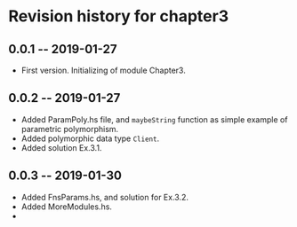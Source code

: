 # Revision history for chapter3

## 0.0.1 -- 2019-01-27

* First version. Initializing of module Chapter3.

## 0.0.2 -- 2019-01-27

* Added ParamPoly.hs file, and `maybeString` function as simple example of parametric polymorphism.
* Added polymorphic data type `Client`.
* Added solution Ex.3.1.

## 0.0.3 -- 2019-01-30
* Added FnsParams.hs, and solution for Ex.3.2.
* Added MoreModules.hs.
*